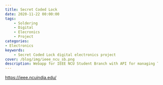 ```yaml
---
title: Secret Coded Lock
date: 2020-11-22 00:00:00
tags:
    - Soldering
    - Digital
    - Elecronics
    - Project
categories:
- Electronics
keywords:
    - Secret Coded Lock digital electronics project
cover: /blog/img/ieee_ncu_sb.png
description: Webapp for IEEE NCU Student Branch with API for managing Team, Events, Blog, etc. Hosted on cloud!
---
```


https://ieee.ncuindia.edu/